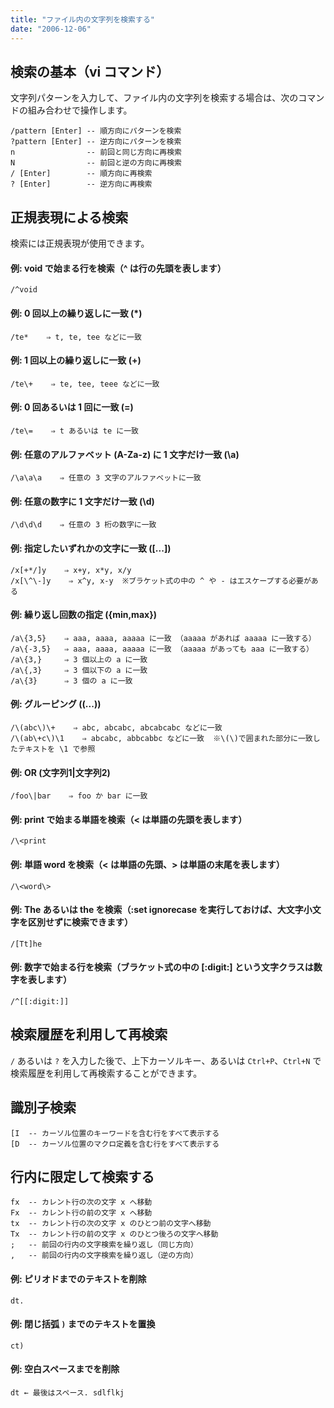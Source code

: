 ```yaml
---
title: "ファイル内の文字列を検索する"
date: "2006-12-06"
---
```


検索の基本（vi コマンド）
----

文字列パターンを入力して、ファイル内の文字列を検索する場合は、次のコマンドの組み合わせで操作します。

~~~
/pattern [Enter] -- 順方向にパターンを検索
?pattern [Enter] -- 逆方向にパターンを検索
n                -- 前回と同じ方向に再検索
N                -- 前回と逆の方向に再検索
/ [Enter]        -- 順方向に再検索
? [Enter]        -- 逆方向に再検索
~~~


正規表現による検索
----

検索には正規表現が使用できます。

#### 例: void で始まる行を検索（^ は行の先頭を表します）

~~~
/^void
~~~

#### 例: 0 回以上の繰り返しに一致 (*)

~~~
/te*    ⇒ t, te, tee などに一致
~~~

#### 例: 1 回以上の繰り返しに一致 (\+)

~~~
/te\+    ⇒ te, tee, teee などに一致
~~~

#### 例: 0 回あるいは 1 回に一致 (\=)

~~~
/te\=    ⇒ t あるいは te に一致
~~~

#### 例: 任意のアルファベット (A-Za-z) に 1 文字だけ一致 (\a)

~~~
/\a\a\a    ⇒ 任意の 3 文字のアルファベットに一致
~~~

#### 例: 任意の数字に 1 文字だけ一致 (\d)

~~~
/\d\d\d    ⇒ 任意の 3 桁の数字に一致
~~~

#### 例: 指定したいずれかの文字に一致 ([...])

~~~
/x[+*/]y    ⇒ x+y, x*y, x/y
/x[\^\-]y    ⇒ x^y, x-y  ※ブラケット式の中の ^ や - はエスケープする必要がある
~~~

#### 例: 繰り返し回数の指定 (\{min,max})

~~~
/a\{3,5}    ⇒ aaa, aaaa, aaaaa に一致 （aaaaa があれば aaaaa に一致する）
/a\{-3,5}   ⇒ aaa, aaaa, aaaaa に一致 （aaaaa があっても aaa に一致する）
/a\{3,}     ⇒ 3 個以上の a に一致
/a\{,3}     ⇒ 3 個以下の a に一致
/a\{3}      ⇒ 3 個の a に一致
~~~

#### 例: グルーピング (\(...\))
~~~
/\(abc\)\+    ⇒ abc, abcabc, abcabcabc などに一致
/\(ab\+c\)\1    ⇒ abcabc, abbcabbc などに一致  ※\(\)で囲まれた部分に一致したテキストを \1 で参照
~~~

#### 例: OR (文字列1\|文字列2)

~~~
/foo\|bar    ⇒ foo か bar に一致
~~~

#### 例: print で始まる単語を検索（\< は単語の先頭を表します）

~~~
/\<print
~~~

#### 例: 単語 word を検索（\< は単語の先頭、\> は単語の末尾を表します）

~~~
/\<word\>
~~~

#### 例: The あるいは the を検索（:set ignorecase を実行しておけば、大文字小文字を区別せずに検索できます）

~~~
/[Tt]he
~~~

#### 例: 数字で始まる行を検索（ブラケット式の中の [:digit:] という文字クラスは数字を表します）

~~~
/^[[:digit:]]
~~~


検索履歴を利用して再検索
----

`/` あるいは `?` を入力した後で、上下カーソルキー、あるいは `Ctrl+P`、`Ctrl+N` で検索履歴を利用して再検索することができます。


識別子検索
----

~~~
[I  -- カーソル位置のキーワードを含む行をすべて表示する
[D  -- カーソル位置のマクロ定義を含む行をすべて表示する
~~~


行内に限定して検索する
----

~~~
fx  -- カレント行の次の文字 x へ移動
Fx  -- カレント行の前の文字 x へ移動
tx  -- カレント行の次の文字 x のひとつ前の文字へ移動
Tx  -- カレント行の前の文字 x のひとつ後ろの文字へ移動
;   -- 前回の行内の文字検索を繰り返し（同じ方向）
,   -- 前回の行内の文字検索を繰り返し（逆の方向）
~~~

#### 例: ピリオドまでのテキストを削除

~~~
dt.
~~~

#### 例: 閉じ括弧 `)` までのテキストを置換

~~~
ct)
~~~

#### 例: 空白スペースまでを削除

~~~
dt ← 最後はスペース. sdlflkj
~~~

